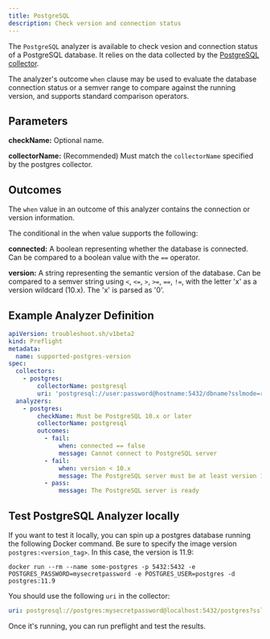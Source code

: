 ```yaml
---
title: PostgreSQL
description: Check version and connection status 
---
```


The `PostgreSQL` analyzer is available to check vesion and connection status of a PostgreSQL database. 
It relies on the data collected by the [PostgreSQL collector](/collect/postgresql/).

The analyzer's outcome `when` clause may be used to evaluate the database connection status or a semver range to compare against the running version, and supports standard comparison operators.

## Parameters

**checkName:** Optional name.

**collectorName:** (Recommended) Must match the `collectorName` specified by the postgres collector.

## Outcomes

The `when` value in an outcome of this analyzer contains the connection or version information.

The conditional in the when value supports the following:

**connected:** A boolean representing whether the database is connected. 
Can be compared to a boolean value with the `==` operator.

**version:** A string representing the semantic version of the database. 
Can be compared to a semver string using `<`, `<=`, `>`, `>=`, `==`, `!=`, with the letter 'x' as a version wildcard (10.x). 
The 'x' is parsed as '0'.
  
## Example Analyzer Definition

```yaml
apiVersion: troubleshoot.sh/v1beta2
kind: Preflight
metadata:
  name: supported-postgres-version
spec:
  collectors:
    - postgres:
        collectorName: postgresql
        uri: 'postgresql://user:password@hostname:5432/dbname?sslmode=require'
  analyzers:
    - postgres:
        checkName: Must be PostgreSQL 10.x or later
        collectorName: postgresql
        outcomes:
          - fail:
              when: connected == false
              message: Cannot connect to PostgreSQL server
          - fail:
              when: version < 10.x
              message: The PostgreSQL server must be at least version 10
          - pass:
              message: The PostgreSQL server is ready
```

## Test PostgreSQL Analyzer locally

If you want to test it locally, you can spin up a postgres database running the following Docker command.
Be sure to specify the image version `postgres:<version_tag>`. 
In this case, the version is 11.9:

```shell
docker run --rm --name some-postgres -p 5432:5432 -e POSTGRES_PASSWORD=mysecretpassword -e POSTGRES_USER=postgres -d postgres:11.9
```
 
You should use the following `uri` in the collector:

```yaml
uri: postgresql://postgres:mysecretpassword@localhost:5432/postgres?sslmode=disable
```

Once it's running, you can run preflight and test the results. 
